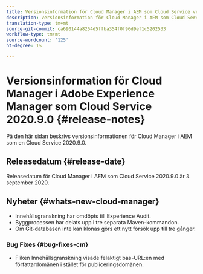 ```yaml
---
title: Versionsinformation för Cloud Manager i AEM som Cloud Service version 2020.9.0
description: Versionsinformation för Cloud Manager i AEM som Cloud Service version 2020.9.0
translation-type: tm+mt
source-git-commit: ca690144a8254d5ffba354f0f96d9ef1c5202533
workflow-type: tm+mt
source-wordcount: '125'
ht-degree: 1%

---
```



# Versionsinformation för Cloud Manager i Adobe Experience Manager som Cloud Service 2020.9.0 {#release-notes}

På den här sidan beskrivs versionsinformationen för Cloud Manager i AEM som en Cloud Service 2020.9.0.

## Releasedatum {#release-date}

Releasedatum för Cloud Manager i AEM som Cloud Service 2020.9.0 är 3 september 2020.

## Nyheter {#whats-new-cloud-manager}

* Innehållsgranskning har omdöpts till Experience Audit.
* Byggprocessen har delats upp i tre separata Maven-kommandon.
* Om Git-databasen inte kan klonas görs ett nytt försök upp till tre gånger.

### Bug Fixes {#bug-fixes-cm}

* Fliken Innehållsgranskning visade felaktigt bas-URL:en med författardomänen i stället för publiceringsdomänen.